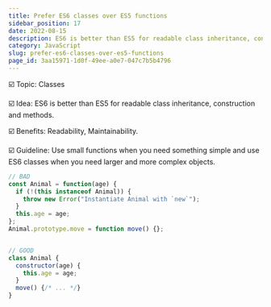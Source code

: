 ```yaml
---
title: Prefer ES6 classes over ES5 functions
sidebar_position: 17
date: 2022-08-15
description: ES6 is better than ES5 for readable class inheritance, construction and methods.
category: JavaScript
slug: prefer-es6-classes-over-es5-functions
page_id: 3aa15971-1d0f-49ee-a0e7-047c7b5b4796
---
```




☑️ Topic: Classes


☑️ Idea: ES6 is better than ES5 for readable class inheritance, construction and methods.


☑️ Benefits: Readability, Maintainability.


☑️ Guideline: Use small functions when you need something simple and use ES6 classes when you need larger and more complex objects.  


```javascript
// BAD
const Animal = function(age) {
  if (!(this instanceof Animal)) {
    throw new Error("Instantiate Animal with `new`");
  }
  this.age = age;
};
Animal.prototype.move = function move() {};


// GOOD
class Animal {
  constructor(age) {
    this.age = age;
  }
  move() {/* ... */}
}
```

